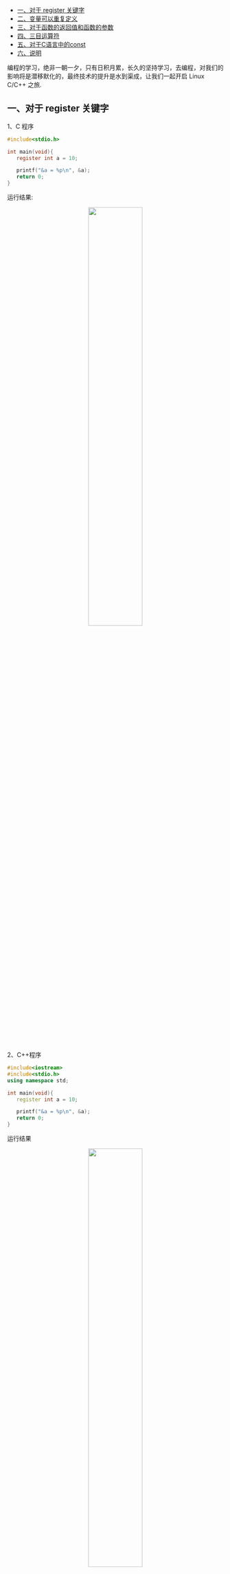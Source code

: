 - [一、对于 register 关键字](#一对于-register-关键字)
- [二、变量可以重复定义](#二变量可以重复定义)
- [三、对于函数的返回值和函数的参数](#三对于函数的返回值和函数的参数)
- [四、三目运算符](#四三目运算符)
- [五、对于C语言中的const](#五对于c语言中的const)
- [六、说明](#六说明)

编程的学习，绝非一朝一夕，只有日积月累，长久的坚持学习，去编程，对我们的影响将是潜移默化的，最终技术的提升是水到渠成，让我们一起开启 Linux C/C++ 之旅.

## 一、对于 register 关键字

1、C 程序

```c
#include<stdio.h>

int main(void){
   register int a = 10;

   printf("&a = %p\n", &a);
   return 0;
}
```

运行结果:

<div align=center><img src='https://mmbiz.qpic.cn/mmbiz_png/cu0TUlMDjbvhrjWQErOj3WlZBykHmnOjm9Lb7wJT0fXjFHCfp0PnxrDx1mQoY5e3QtiaiaibeM9YSicgcJh4iaTJibww/640?wx_fmt=png&tp=webp&wxfrom=5&wx_lazy=1&wx_co=1' width="50%" height="50%"></div>

2、C++程序

```cpp
#include<iostream>
#include<stdio.h>
using namespace std;

int main(void){
   register int a = 10;

   printf("&a = %p\n", &a);
   return 0;
}
```

运行结果

<div align=center><img src='https://mmbiz.qpic.cn/mmbiz_png/cu0TUlMDjbvhrjWQErOj3WlZBykHmnOj9hKe5cjbPVR2vvPwBzScic1w73IsibDiajfibav74RIo89INLxVYpgHbKw/640?wx_fmt=png&tp=webp&wxfrom=5&wx_lazy=1&wx_co=1' width="50%" height="50%"></div>

**C语言中register(寄存器存储变量)，不能对这个所修饰的变量进行取地址。**

**C++中可以对register修饰的变量进行取地址，因为C++编译器内部做好了优化处理。**

## 二、变量可以重复定义

代码如下

```c
#include<stdio.h>

int g_a;   //在这里变量都已经定义了
int g_a = 100;
int main(void){
   printf("%d\n", g_a);
   return 0;
}
```

运行结果

<div align=center><img src='https://mmbiz.qpic.cn/mmbiz_png/cu0TUlMDjbvhrjWQErOj3WlZBykHmnOjqaJNhKI8w1khVZ05ZY9WD6b5SgQy8Mrq9R4eJaibAON8Yh6V2F2LN4g/640?wx_fmt=png&tp=webp&wxfrom=5&wx_lazy=1&wx_co=1' width="50%" height="50%"></div>

</br>

**C编译器检查不严格，可以这样重复定义变量。**

## 三、对于函数的返回值和函数的参数

代码如下

```c
#include<stdio.h>

//C++编译器是非常严格的
f(i){  
   printf("%d\n", i);
}

g(){    //C语言的编译器是不严格的(存在默认类型);
   return 5;
}

int main(void){
   f('A');

   printf("%d\n", g(1, 2, 3, 4, 5, 6));
   return 0;
}
```

运行结果

<div align=center><img src='https://mmbiz.qpic.cn/mmbiz_png/cu0TUlMDjbvhrjWQErOj3WlZBykHmnOjRDPxtgFXOhqVADs4sLgk5bWSXFB8s5iafyZNBzv3NNIkThiahhLvXcaA/640?wx_fmt=png&tp=webp&wxfrom=5&wx_lazy=1&wx_co=1' width="50%" height="50%"></div>

</br>

**C语言对于函数的参数和返回值的要求不是那么的严格意义上的。**

## 四、三目运算符

代码如下

```c
#include<stdio.h>

int main(void){
   int a = 10;
   int b = 20;
   //在C语言中,表达式的结果,存放在寄存器
   //在C语言中,表达式返回的是变量的值
   //(a < b ? a : b)  (里面返回的是常量,常量不能&)  = 30;
   //10 = 30;
   //返回的是一段连续的空间即可,即一段内存的首地址;
   *(a < b ? &a : &b) = 30;   //C++编译器对C++语言的优化,内部就是这样实现的;

   printf("a = %d, b = %d\n", a, b);
   return 0;

}
```

运行结果

<div align=center><img src='https://mmbiz.qpic.cn/mmbiz_png/cu0TUlMDjbvhrjWQErOj3WlZBykHmnOjciaehhRJiauvkZTZ9hW1Fibrw17ScukDmeicFsULzvZngIS9RpUGCFaWFQ/640?wx_fmt=png&tp=webp&wxfrom=5&wx_lazy=1&wx_co=1' width="50%" height="50%"></div>

</br>

**在C语言中，三目运算符的返回时一个值，不是一段连续的内存空间，所以对其不能进行赋值操作。**

## 五、对于C语言中的const

1、代码如下

```c
#include<stdio.h>

typedef int* TYPE;

int main(void){
   //TYPE const a;
   const TYPE a;
   int b = 10;
   int c = 20;

   a = &b;
   a = &c;

   return 0;
}
```

运行结果

<div align=center><img src='https://mmbiz.qpic.cn/mmbiz_png/cu0TUlMDjbvhrjWQErOj3WlZBykHmnOjNKPD2vgTTicicU13x1icaZDnNkEABw0Ctpibherntz72O9GnRt8P7icGwXg/640?wx_fmt=png&tp=webp&wxfrom=5&wx_lazy=1&wx_co=1' width="50%" height="50%"></div>

</br>

原因分析：类比法，const int a; <===>  int const a;  Type的数据类型是：int *

**此时的情况是：const Type a; <===> Type const a;  此时可以说明的是：const修饰的是指针变量的值，是常量，不能更改，而这个指针所指向空间的值是可以改变的。**

2、代码如下

```c
#include<stdio.h>

int main(void){

   //C语言中的const是一个冒牌货
   const int a = 10;//只读变量,在内存中分配空间
   int *p = (int *)&a;

   *p = 20; //间接赋值
   printf("a = %d\n", a);
}
```

运行结果

<div align=center><img src='https://mmbiz.qpic.cn/mmbiz_png/cu0TUlMDjbvhrjWQErOj3WlZBykHmnOjYrPGUyBOHibDH9r0Kic31msHAg9iaUACuqw1826xgtj8I8e8233kbCKvg/640?wx_fmt=png&tp=webp&wxfrom=5&wx_lazy=1&wx_co=1' width="50%" height="50%"></div>

</br>

**在C语言中，const修饰的是一个冒牌货，叫做只读变量，不是真正意义上的常量，可以通过指针间接赋值对其修改。**

在C++中的情况，代码如下

```c++
#include<stdio.h>
#include<iostream>
using namespace std;

int main(void){
   const int a = 10; //符号表,键值对的存储
   int *p = (int *)&a;//&,此时另外分配了内存空间,时机:编译器在编译期间;
   
   //C++语言中const是一个真正的常量
   *p = 20; //间接赋值
   printf("a = %d\n", a);
}
```

运行结果

<div align=center><img src='https://mmbiz.qpic.cn/mmbiz_png/cu0TUlMDjbvhrjWQErOj3WlZBykHmnOjXdLD397mabudiaVWvDaNfEic6mmiaovKeFVu6s610gCXQw9H0V5ojfQFw/640?wx_fmt=png&tp=webp&wxfrom=5&wx_lazy=1&wx_co=1' width="50%" height="50%"></div>

</br>

**C++中的const所修饰的是真正的常量，在对其进行&运算时，将会开辟另外的内存空间。**

## 六、说明

原创文章链接：[C 语言中的一些不足](https://mp.weixin.qq.com/s?__biz=MzUxMzkyNDk0Ng==&mid=2247483665&idx=1&sn=d0f838ba51686bbdde5a9c9c51c54a76&chksm=f94c8b2cce3b023a1a4d2c879d54f762752f9d4979db704d4c93ba860f0df78aef771ef93565&scene=21#wechat_redirect)

